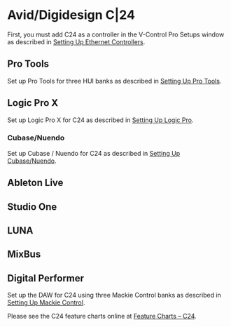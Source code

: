 # Avid/Digidesign C|24

First, you must add C24 as a controller in the V-Control Pro Setups window as described in [Setting Up Ethernet Controllers](./ethernet-controllers.md).

## Pro Tools
Set up Pro Tools for three HUI banks as described in [Setting Up Pro Tools](./pro-tools.md).

## Logic Pro X

Set up Logic Pro X for C24 as described in [Setting Up Logic Pro](./logic-pro.md).

### Cubase/Nuendo

Set up Cubase / Nuendo for C24 as described in [Setting Up Cubase/Nuendo](./cubase-nuendo.md).

## Ableton Live
## Studio One
## LUNA
## MixBus
## Digital Performer
Set up the DAW for C24 using three Mackie Control banks as described in [Setting Up Mackie Control](./mackie-control.md).

Please see the C24 feature charts online at [Feature Charts – C24](https://neyrinck.com/help-category/v-control-pro-help/).
